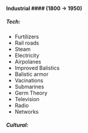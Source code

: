 #### Industrial #### (1800 -> 1950)
##### Tech:
- Furtilizers
- Rail roads
- Steam
- Electricity
- Airpolanes
- Improved Balistics
- Balistic armor
- Vacinations
- Submarines
- Germ Theory
- Television
- Radio
- Networks

##### Cultural:
